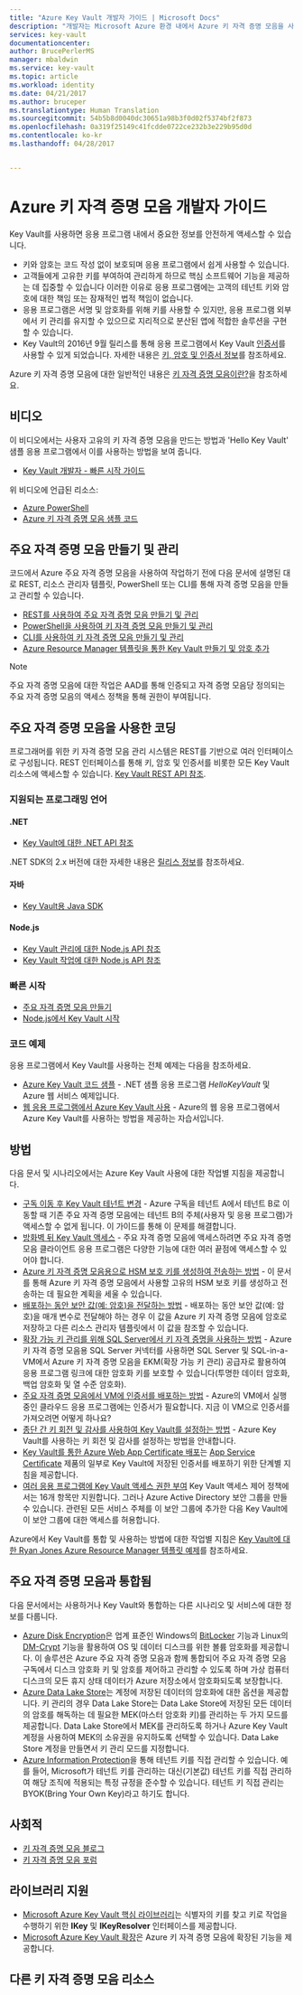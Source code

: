 ```yaml
---
title: "Azure Key Vault 개발자 가이드 | Microsoft Docs"
description: "개발자는 Microsoft Azure 환경 내에서 Azure 키 자격 증명 모음을 사용하여 암호화 키를 관리할 수 있습니다."
services: key-vault
documentationcenter: 
author: BrucePerlerMS
manager: mbaldwin
ms.service: key-vault
ms.topic: article
ms.workload: identity
ms.date: 04/21/2017
ms.author: bruceper
ms.translationtype: Human Translation
ms.sourcegitcommit: 54b5b8d0040dc30651a98b3f0d02f5374bf2f873
ms.openlocfilehash: 0a319f25149c41fcdde0722ce232b3e229b95d0d
ms.contentlocale: ko-kr
ms.lasthandoff: 04/28/2017


---
```

# <a name="azure-key-vault-developers-guide"></a>Azure 키 자격 증명 모음 개발자 가이드

Key Vault를 사용하면 응용 프로그램 내에서 중요한 정보를 안전하게 액세스할 수 있습니다.

- 키와 암호는 코드 작성 없이 보호되며 응용 프로그램에서 쉽게 사용할 수 있습니다.
- 고객들에게 고유한 키를 부여하여 관리하게 하므로 핵심 소프트웨어 기능을 제공하는 데 집중할 수 있습니다 이러한 이유로 응용 프로그램에는 고객의 테넌트 키와 암호에 대한 책임 또는 잠재적인 법적 책임이 없습니다.
- 응용 프로그램은 서명 및 암호화를 위해 키를 사용할 수 있지만, 응용 프로그램 외부에서 키 관리를 유지할 수 있으므로 지리적으로 분산된 앱에 적합한 솔루션을 구현할 수 있습니다.
- Key Vault의 2016년 9월 릴리스를 통해 응용 프로그램에서 Key Vault [인증서](https://docs.microsoft.com/rest/api/keyvault/certificate-operations)를 사용할 수 있게 되었습니다. 자세한 내용은 [키, 암호 및 인증서 정보](https://docs.microsoft.com/rest/api/keyvault/about-keys--secrets-and-certificates)를 참조하세요.

Azure 키 자격 증명 모음에 대한 일반적인 내용은 [키 자격 증명 모음이란?](key-vault-whatis.md)을 참조하세요.

## <a name="videos"></a>비디오

이 비디오에서는 사용자 고유의 키 자격 증명 모음을 만드는 방법과 'Hello Key Vault' 샘플 응용 프로그램에서 이를 사용하는 방법을 보여 줍니다.

- [Key Vault 개발자 - 빠른 시작 가이드](https://channel9.msdn.com/Blogs/Azure/Azure-Key-Vault-Developer-Quick-Start/player)

위 비디오에 언급된 리소스:

- [Azure PowerShell](http://go.microsoft.com/fwlink/p/?linkid=320376&clcid=0x409)
- [Azure 키 자격 증명 모음 샘플 코드](http://go.microsoft.com/fwlink/?LinkId=521527&clcid=0x409)

## <a name="creating-and-managing-key-vaults"></a>주요 자격 증명 모음 만들기 및 관리

코드에서 Azure 주요 자격 증명 모음을 사용하여 작업하기 전에 다음 문서에 설명된 대로 REST, 리소스 관리자 템플릿, PowerShell 또는 CLI를 통해 자격 증명 모음을 만들고 관리할 수 있습니다.

- [REST를 사용하여 주요 자격 증명 모음 만들기 및 관리](https://docs.microsoft.com/rest/api/keyvault/)
- [PowerShell을 사용하여 키 자격 증명 모음 만들기 및 관리](key-vault-get-started.md)
- [CLI를 사용하여 키 자격 증명 모음 만들기 및 관리](key-vault-manage-with-cli2.md)
- [Azure Resource Manager 템플릿을 통한 Key Vault 만들기 및 암호 추가](../azure-resource-manager/resource-manager-template-keyvault.md)

> [!NOTE]
> 주요 자격 증명 모음에 대한 작업은 AAD를 통해 인증되고 자격 증명 모음당 정의되는 주요 자격 증명 모음의 액세스 정책을 통해 권한이 부여됩니다.

## <a name="coding-with-key-vault"></a>주요 자격 증명 모음을 사용한 코딩

프로그래머를 위한 키 자격 증명 모음 관리 시스템은 REST를 기반으로 여러 인터페이스로 구성됩니다. REST 인터페이스를 통해 키, 암호 및 인증서를 비롯한 모든 Key Vault 리소스에 액세스할 수 있습니다. [Key Vault REST API 참조](https://docs.microsoft.com/rest/api/keyvault/). 

### <a name="supported-programming-languages"></a>지원되는 프로그래밍 언어

#### <a name="net"></a>.NET

- [Key Vault에 대한 .NET API 참조](https://docs.microsoft.com/dotnet/api/microsoft.azure.keyvault) 

.NET SDK의 2.x 버전에 대한 자세한 내용은 [릴리스 정보](key-vault-dotnet2api-release-notes.md)를 참조하세요.

#### <a name="java"></a>자바

- [Key Vault용 Java SDK](https://docs.microsoft.com/java/api/com.microsoft.azure.keyvault)

#### <a name="nodejs"></a>Node.js

- [Key Vault 관리에 대한 Node.js API 참조](http://azure.github.io/azure-sdk-for-node/azure-arm-keyvault/latest/)
- [Key Vault 작업에 대한 Node.js API 참조](http://azure.github.io/azure-sdk-for-node/azure-keyvault/latest/) 

### <a name="quick-start"></a>빠른 시작

- [주요 자격 증명 모음 만들기](https://github.com/Azure/azure-quickstart-templates/tree/master/101-key-vault-create)
- [Node.js에서 Key Vault 시작](https://azure.microsoft.com/en-us/resources/samples/key-vault-node-getting-started/)

### <a name="code-examples"></a>코드 예제

응용 프로그램에서 Key Vault를 사용하는 전체 예제는 다음을 참조하세요.

- [Azure Key Vault 코드 샘플](http://www.microsoft.com/download/details.aspx?id=45343) - .NET 샘플 응용 프로그램 *HelloKeyVault* 및 Azure 웹 서비스 예제입니다. 
- [웹 응용 프로그램에서 Azure Key Vault 사용](key-vault-use-from-web-application.md) - Azure의 웹 응용 프로그램에서 Azure Key Vault를 사용하는 방법을 제공하는 자습서입니다. 

## <a name="how-tos"></a>방법

다음 문서 및 시나리오에서는 Azure Key Vault 사용에 대한 작업별 지침을 제공합니다.

- [구독 이동 후 Key Vault 테넌트 변경](key-vault-subscription-move-fix.md) - Azure 구독을 테넌트 A에서 테넌트 B로 이동할 때 기존 주요 자격 증명 모음에는 테넌트 B의 주체(사용자 및 응용 프로그램)가 액세스할 수 없게 됩니다. 이 가이드를 통해 이 문제를 해결합니다.
- [방화벽 뒤 Key Vault 액세스](key-vault-access-behind-firewall.md) - 주요 자격 증명 모음에 액세스하려면 주요 자격 증명 모음 클라이언트 응용 프로그램은 다양한 기능에 대한 여러 끝점에 액세스할 수 있어야 합니다.
- [Azure 키 자격 증명 모음용으로 HSM 보호 키를 생성하여 전송하는 방법](key-vault-hsm-protected-keys.md) - 이 문서를 통해 Azure 키 자격 증명 모음에서 사용할 고유의 HSM 보호 키를 생성하고 전송하는 데 필요한 계획을 세울 수 있습니다.
- [배포하는 동안 보안 값(예: 암호)을 전달하는 방법](../azure-resource-manager/resource-manager-keyvault-parameter.md) - 배포하는 동안 보안 값(예: 암호)을 매개 변수로 전달해야 하는 경우 이 값을 Azure 키 자격 증명 모음에 암호로 저장하고 다른 리소스 관리자 템플릿에서 이 값을 참조할 수 있습니다.
- [확장 가능 키 관리를 위해 SQL Server에서 키 자격 증명을 사용하는 방법](https://msdn.microsoft.com/library/dn198405.aspx) - Azure 키 자격 증명 모음용 SQL Server 커넥터를 사용하면 SQL Server 및 SQL-in-a-VM에서 Azure 키 자격 증명 모음을 EKM(확장 가능 키 관리) 공급자로 활용하여 응용 프로그램 링크에 대한 암호화 키를 보호할 수 있습니다(투명한 데이터 암호화, 백업 암호화 및 열 수준 암호화).
- [주요 자격 증명 모음에서 VM에 인증서를 배포하는 방법](https://blogs.technet.microsoft.com/kv/2015/07/14/deploy-certificates-to-vms-from-customer-managed-key-vault/) - Azure의 VM에서 실행 중인 클라우드 응용 프로그램에는 인증서가 필요합니다. 지금 이 VM으로 인증서를 가져오려면 어떻게 하나요?
- [종단 간 키 회전 및 감사를 사용하여 Key Vault를 설정하는 방법](key-vault-key-rotation-log-monitoring.md) - Azure Key Vault를 사용하는 키 회전 및 감사를 설정하는 방법을 안내합니다.
- [Key Vault를 통한 Azure Web App Certificate 배포]( https://blogs.msdn.microsoft.com/appserviceteam/2016/05/24/deploying-azure-web-app-certificate-through-key-vault/)는 [App Service Certificate](https://azure.microsoft.com/blog/internals-of-app-service-certificate/) 제품의 일부로 Key Vault에 저장된 인증서를 배포하기 위한 단계별 지침을 제공합니다.
- [여러 응용 프로그램에 Key Vault 액세스 권한 부여](key-vault-group-permissions-for-apps.md) Key Vault 액세스 제어 정책에서는 16개 항목만 지원합니다. 그러나 Azure Active Directory 보안 그룹을 만들 수 있습니다. 관련된 모든 서비스 주체를 이 보안 그룹에 추가한 다음 Key Vault에 이 보안 그룹에 대한 액세스를 허용합니다.

Azure에서 Key Vault를 통합 및 사용하는 방법에 대한 작업별 지침은 [Key Vault에 대한 Ryan Jones Azure Resource Manager 템플릿 예제](https://github.com/rjmax/ArmExamples/tree/master/keyvaultexamples)를 참조하세요.

## <a name="integrated-with-key-vault"></a>주요 자격 증명 모음과 통합됨

다음 문서에서는 사용하거나 Key Vault와 통합하는 다른 시나리오 및 서비스에 대한 정보를 다룹니다.

- [Azure Disk Encryption](../security/azure-security-disk-encryption.md)은 업계 표준인 Windows의 [BitLocker](https://technet.microsoft.com/library/cc732774.aspx) 기능과 Linux의 [DM-Crypt](https://en.wikipedia.org/wiki/Dm-crypt) 기능을 활용하여 OS 및 데이터 디스크를 위한 볼륨 암호화를 제공합니다. 이 솔루션은 Azure 주요 자격 증명 모음과 함께 통합되어 주요 자격 증명 모음 구독에서 디스크 암호화 키 및 암호를 제어하고 관리할 수 있도록 하며 가상 컴퓨터 디스크의 모든 휴지 상태 데이터가 Azure 저장소에서 암호화되도록 보장합니다.
- [Azure Data Lake Store](../data-lake-store/data-lake-store-get-started-portal.md)는 계정에 저장된 데이터의 암호화에 대한 옵션을 제공합니다. 키 관리의 경우 Data Lake Store는 Data Lake Store에 저장된 모든 데이터의 암호를 해독하는 데 필요한 MEK(마스터 암호화 키)를 관리하는 두 가지 모드를 제공합니다. Data Lake Store에서 MEK를 관리하도록 하거나 Azure Key Vault 계정을 사용하여 MEK의 소유권을 유지하도록 선택할 수 있습니다. Data Lake Store 계정을 만들면서 키 관리 모드를 지정합니다. 
- [Azure Information Protection](/information-protection/plan-design/plan-implement-tenant-key)을 통해 테넌트 키를 직접 관리할 수 있습니다. 예를 들어, Microsoft가 테넌트 키를 관리하는 대신(기본값) 테넌트 키를 직접 관리하여 해당 조직에 적용되는 특정 규정을 준수할 수 있습니다. 테넌트 키 직접 관리는 BYOK(Bring Your Own Key)라고 하기도 합니다.

## <a name="social"></a>사회적

- [키 자격 증명 모음 블로그](http://aka.ms/kvblog)
- [키 자격 증명 모음 포럼](http://aka.ms/kvforum)


## <a name="supporting-libraries"></a>라이브러리 지원

- [Microsoft Azure Key Vault 핵심 라이브러리](http://www.nuget.org/packages/Microsoft.Azure.KeyVault.Core)는 식별자의 키를 찾고 키로 작업을 수행하기 위한 **IKey** 및 **IKeyResolver** 인터페이스를 제공합니다.
- [Microsoft Azure Key Vault 확장](http://www.nuget.org/packages/Microsoft.Azure.KeyVault.Extensions)은 Azure 키 자격 증명 모음에 확장된 기능을 제공합니다.

## <a name="other-key-vault-resources"></a>다른 키 자격 증명 모음 리소스


